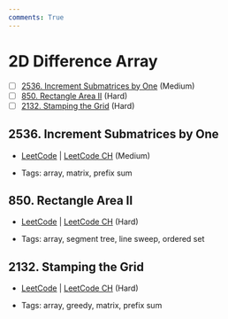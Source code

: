 ```yaml
---
comments: True
---
```


# 2D Difference Array

- [ ] [2536. Increment Submatrices by One](https://leetcode.cn/problems/increment-submatrices-by-one/) (Medium)
- [ ] [850. Rectangle Area II](https://leetcode.cn/problems/rectangle-area-ii/) (Hard)
- [ ] [2132. Stamping the Grid](https://leetcode.cn/problems/stamping-the-grid/) (Hard)

## 2536. Increment Submatrices by One

-   [LeetCode](https://leetcode.com/problems/increment-submatrices-by-one/) | [LeetCode CH](https://leetcode.cn/problems/increment-submatrices-by-one/) (Medium)

-   Tags: array, matrix, prefix sum

## 850. Rectangle Area II

-   [LeetCode](https://leetcode.com/problems/rectangle-area-ii/) | [LeetCode CH](https://leetcode.cn/problems/rectangle-area-ii/) (Hard)

-   Tags: array, segment tree, line sweep, ordered set

## 2132. Stamping the Grid

-   [LeetCode](https://leetcode.com/problems/stamping-the-grid/) | [LeetCode CH](https://leetcode.cn/problems/stamping-the-grid/) (Hard)

-   Tags: array, greedy, matrix, prefix sum

